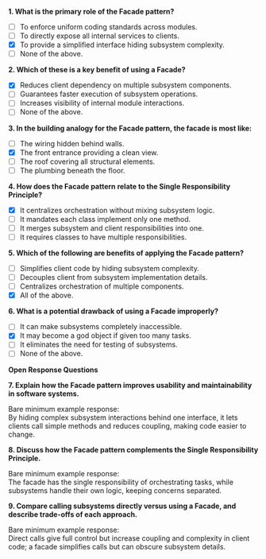 **1. What is the primary role of the Facade pattern?**

- [ ] To enforce uniform coding standards across modules.
- [ ] To directly expose all internal services to clients.
- [x] To provide a simplified interface hiding subsystem complexity.
- [ ] None of the above.

**2. Which of these is a key benefit of using a Facade?**

- [x] Reduces client dependency on multiple subsystem components.
- [ ] Guarantees faster execution of subsystem operations.
- [ ] Increases visibility of internal module interactions.
- [ ] None of the above.

**3. In the building analogy for the Facade pattern, the facade is most like:**

- [ ] The wiring hidden behind walls.
- [x] The front entrance providing a clean view.
- [ ] The roof covering all structural elements.
- [ ] The plumbing beneath the floor.

**4. How does the Facade pattern relate to the Single Responsibility Principle?**

- [x] It centralizes orchestration without mixing subsystem logic.
- [ ] It mandates each class implement only one method.
- [ ] It merges subsystem and client responsibilities into one.
- [ ] It requires classes to have multiple responsibilities.

**5. Which of the following are benefits of applying the Facade pattern?**

- [ ] Simplifies client code by hiding subsystem complexity.
- [ ] Decouples client from subsystem implementation details.
- [ ] Centralizes orchestration of multiple components.
- [x] All of the above.

**6. What is a potential drawback of using a Facade improperly?**

- [ ] It can make subsystems completely inaccessible.
- [x] It may become a god object if given too many tasks.
- [ ] It eliminates the need for testing of subsystems.
- [ ] None of the above.

**Open Response Questions**

**7. Explain how the Facade pattern improves usability and maintainability in software systems.**

Bare minimum example response:  
By hiding complex subsystem interactions behind one interface, it lets clients call simple methods and reduces coupling, making code easier to change.

**8. Discuss how the Facade pattern complements the Single Responsibility Principle.**

Bare minimum example response:  
The facade has the single responsibility of orchestrating tasks, while subsystems handle their own logic, keeping concerns separated.

**9. Compare calling subsystems directly versus using a Facade, and describe trade-offs of each approach.**

Bare minimum example response:  
Direct calls give full control but increase coupling and complexity in client code; a facade simplifies calls but can obscure subsystem details.
